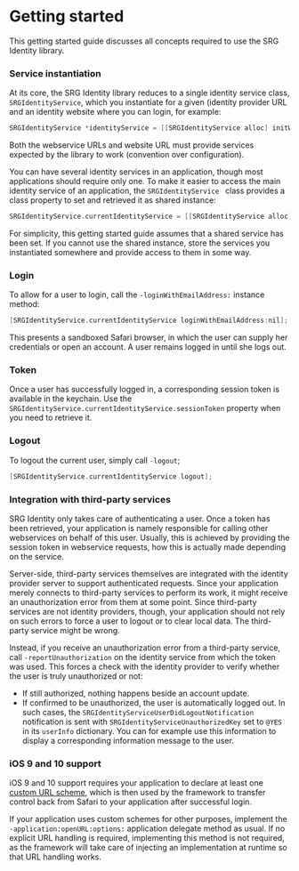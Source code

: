 Getting started
===============

This getting started guide discusses all concepts required to use the SRG Identity library.

### Service instantiation

At its core, the SRG Identity library reduces to a single identity service class, `SRGIdentityService`, which you instantiate for a given (identity provider URL and an identity website where you can login, for example:

```objective-c
SRGIdentityService *identityService = [[SRGIdentityService alloc] initWithWebserviceURL:webserviceURL websiteURL:websiteURL];
```

Both the webservice URLs and website URL must provide services expected by the library to work (convention over configuration).

You can have several identity services in an application, though most applications should require only one. To make it easier to access the main identity service of an application, the `SRGIdentityService ` class provides a class property to set and retrieved it as shared instance:

```objective-c
SRGIdentityService.currentIdentityService = [[SRGIdentityService alloc] initWithWebserviceURL:webserviceURL websiteURL:websiteURL];
```

For simplicity, this getting started guide assumes that a shared service has been set. If you cannot use the shared instance, store the services you instantiated somewhere and provide access to them in some way.

### Login

To allow for a user to login, call the `-loginWithEmailAddress:` instance method:

```objective-c
[SRGIdentityService.currentIdentityService loginWithEmailAddress:nil];
```

This presents a sandboxed Safari browser, in which the user can supply her credentials or open an account. A user remains logged in until she logs out.

### Token

Once a user has successfully logged in, a corresponding session token is available in the keychain. Use the `SRGIdentityService.currentIdentityService.sessionToken` property when you need to retrieve it.

### Logout

To logout the current user, simply call `-logout`;

```objective-c
[SRGIdentityService.currentIdentityService logout];
```

### Integration with third-party services

SRG Identity only takes care of authenticating a user. Once a token has been retrieved, your application is namely responsible for calling other webservices on behalf of this user. Usually, this is achieved by providing the session token in webservice requests, how this is actually made depending on the service.

Server-side, third-party services themselves are integrated with the identity provider server to support authenticated requests. Since your application merely connects to third-party services to perform its work, it might receive an unauthorization error from them at some point. Since third-party services are not identity providers, though, your application should not rely on such errors to force a user to logout or to clear local data. The third-party service might be wrong.

Instead, if you receive an unauthorization error from a third-party service, call `-reportUnauthorization` on the identity service from which the token was used. This forces a check with the identity provider to verify whether the user is truly unauthorized or not:

* If still authorized, nothing happens beside an account update. 
* If confirmed to be unauthorized, the user is automatically logged out. In such cases, the `SRGIdentityServiceUserDidLogoutNotification` notification is sent with `SRGIdentityServiceUnauthorizedKey` set to `@YES` in its `userInfo` dictionary. You can for example use this information to display a corresponding information message to the user.

### iOS 9 and 10 support

iOS 9 and 10 support requires your application to declare at least one [custom URL scheme](https://developer.apple.com/documentation/uikit/core_app/allowing_apps_and_websites_to_link_to_your_content/defining_a_custom_url_scheme_for_your_app), which is then used by the framework to transfer control back from Safari to your application after successful login.

If your application uses custom schemes for other purposes, implement the `-application:openURL:options:` application delegate method as usual. If no explicit URL handling is required, implementing this method is not required, as the framework will take care of injecting an implementation at runtime so that URL handling works.
